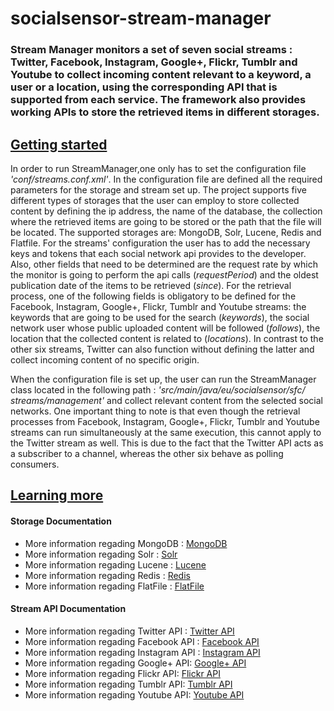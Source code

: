 socialsensor-stream-manager
===========================

<h3>Stream Manager monitors a set of seven social streams : Twitter, Facebook, Instagram, Google+, Flickr, Tumblr and Youtube to collect incoming content relevant to a keyword, a user or a location, using the corresponding API that is supported from each service. The framework also provides working APIs to store the retrieved items in different storages.</h3>

<h2><u>Getting started</u></h2>
<p>In order to run StreamManager,one only has to set the configuration file <i>'conf/streams.conf.xml'</i>. In the configuration file are defined all the required parameters for the storage and stream set up. The project supports five different types of storages that the user can employ to store collected content by defining the ip address, the name of the database, the collection where the retrieved items are going to be stored or the path that the file will be located. The supported storages are: MongoDB, Solr, Lucene, Redis and Flatfile. For the streams' configuration the user has to add the necessary keys and tokens that each social network api provides to the developer. Also, other fields that need to be determined are the request rate by which the monitor is going to perform the api calls (<i>requestPeriod</i>) and the oldest publication date of the items to be retrieved (<i>since</i>). For the retrieval process, one of the following fields is obligatory to be defined for the Facebook, Instagram, Google+, Flickr, Tumblr and Youtube streams: the keywords that are going to be used for the search (<i>keywords</i>), the social network user whose public uploaded content will be followed (<i>follows</i>), the location that the collected content is related to (<i>locations</i>). In contrast to the other six streams, Twitter can also function without defining the latter and collect incoming content of no specific origin.</p>

<p>When the configuration file is set up, the user can run the StreamManager class located in the following path : <i>'src/main/java/eu/socialsensor/sfc/ streams/management'</i> and collect relevant content from the selected social networks. One important thing to note is that even though the retrieval processes from Facebook, Instagram, Google+, Flickr, Tumblr and Youtube streams can run simultaneously at the same execution, this cannot apply to the Twitter stream as well. This is due to the fact that the Twitter API acts as a subscriber to a channel, whereas the other six behave as polling consumers. </p>

<h2><u>Learning more</u></h2>
<p><h4>Storage Documentation</h4></p>

<ul>
<li>More information regading MongoDB : <a href="http://www.mongodb.org/">MongoDB</a></li>
<li>More information regading Solr : <a href="http://lucene.apache.org/solr/">Solr</a></li>
<li>More information regading Lucene : <a href="http://lucene.apache.org/">Lucene</a></li>
<li>More information regading Redis : <a href="http://redis.io/">Redis</a></li>
<li>More information regading FlatFile : <a href="http://en.wikipedia.org/wiki/Flat_file_database">FlatFile</a></li>
</ul>

<p><h4>Stream API Documentation</h4></p>

<ul>
<li>More information regading Twitter API : <a href="http://twitter4j.org/en/">Twitter API</a></li>
<li>More information regading Facebook API : <a href="http://restfb.com/">Facebook API</a></li>
<li>More information regading Instagram API : <a href="https://github.com/sachin-handiekar/jInstagram">Instagram API</a></li>
<li>More information regading Google+ API: <a href="https://developers.google.com/+/quickstart/java">Google+ API</a></li>
<li>More information regading Flickr API: <a href="http://www.flickr.com/services/api/">Flickr API</a></li>
<li>More information regading Tumblr API: <a href="https://github.com/tumblr/jumblr">Tumblr API</a></li>
<li>More information regading Youtube API: <a href="https://developers.google.com/youtube/v3/">Youtube API</a></li>
</ul>

